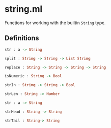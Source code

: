 # string.ml

Functions for working with the builtin `String` type.


## Definitions

```haskell
str : a -> String
```
```haskell
split : String -> String -> List String
```
```haskell
replace : String -> String -> String -> String
```
```haskell
isNumeric : String -> Bool
```
```haskell
strIn : String -> String -> Bool
```
```haskell
strLen : String -> Number
```
```haskell
str : a -> String
```
```haskell
strHead : String -> String
```
```haskell
strTail : String-> String
```
